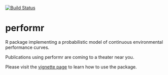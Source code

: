 [![Build Status](https://travis-ci.org/silastittes/performr.svg?branch=master)](https://travis-ci.org/silastittes/performr)

performr 
========


R package implementing a probabilistic model of continuous environmental performance curves. 

Publications using performr are coming to a theater near you.

Please visit the [vignette page](https://silastittes.github.io/performr/) to learn how to use the package.




